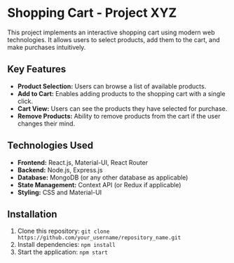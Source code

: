 # Shopping Cart - Project XYZ

This project implements an interactive shopping cart using modern web technologies. It allows users to select products, add them to the cart, and make purchases intuitively.

## Key Features

- **Product Selection:** Users can browse a list of available products.
- **Add to Cart:** Enables adding products to the shopping cart with a single click.
- **Cart View:** Users can see the products they have selected for purchase.
- **Remove Products:** Ability to remove products from the cart if the user changes their mind.

## Technologies Used

- **Frontend:** React.js, Material-UI, React Router
- **Backend:** Node.js, Express.js
- **Database:** MongoDB (or any other database as applicable)
- **State Management:** Context API (or Redux if applicable)
- **Styling:** CSS and Material-UI

## Installation

1. Clone this repository: `git clone https://github.com/your_username/repository_name.git`
2. Install dependencies: `npm install`
3. Start the application: `npm start`
